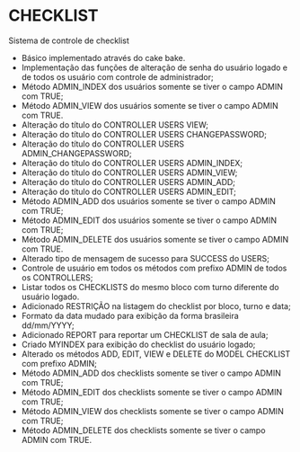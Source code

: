 CHECKLIST
=========

Sistema de controle de checklist

- Básico implementado através do cake bake.
- Implementação das funções de alteração de senha do usuário logado e de todos os usuário com controle de administrador;
- Método ADMIN_INDEX dos usuários somente se tiver o campo ADMIN com TRUE;
- Método ADMIN_VIEW dos usuários somente se tiver o campo ADMIN com TRUE.
- Alteração do título do CONTROLLER USERS VIEW;
- Alteração do título do CONTROLLER USERS CHANGEPASSWORD;
- Alteração do título do CONTROLLER USERS ADMIN_CHANGEPASSWORD;
- Alteração do título do CONTROLLER USERS ADMIN_INDEX;
- Alteração do título do CONTROLLER USERS ADMIN_VIEW;
- Alteração do título do CONTROLLER USERS ADMIN_ADD;
- Alteração do título do CONTROLLER USERS ADMIN_EDIT;
- Método ADMIN_ADD dos usuários somente se tiver o campo ADMIN com TRUE;
- Método ADMIN_EDIT dos usuários somente se tiver o campo ADMIN com TRUE;
- Método ADMIN_DELETE dos usuários somente se tiver o campo ADMIN com TRUE.
- Alterado tipo de mensagem de sucesso para SUCCESS do USERS;
- Controle de usuário em todos os métodos com prefixo ADMIN de todos os CONTROLLERS;
- Listar todos os CHECKLISTS do mesmo bloco com turno diferente do usuário logado.
- Adicionado RESTRIÇÃO na listagem do checklist por bloco, turno e data;
- Formato da data mudado para exibição da forma brasileira dd/mm/YYYY;
- Adicionado REPORT para reportar um CHECKLIST de sala de aula;
- Criado MYINDEX para exibição do checklist do usuário logado;
- Alterado os métodos ADD, EDIT, VIEW e DELETE do MODEL CHECKLIST com prefixo ADMIN;
- Método ADMIN_ADD dos checklists somente se tiver o campo ADMIN com TRUE;
- Método ADMIN_EDIT dos checklists somente se tiver o campo ADMIN com TRUE;
- Método ADMIN_VIEW dos checklists somente se tiver o campo ADMIN com TRUE;
- Método ADMIN_DELETE dos checklists somente se tiver o campo ADMIN com TRUE.